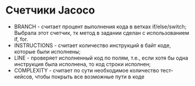 # Cчетчики Jacoco

* BRANCH - считает процент выполнения кода в ветках if/else/switch; Выбрала этот счетчик, тк метод в задании сделан с использованием if, for.
* INSTRUCTIONS - считает количество инструкций в байт коде, которые были исполнены;
* LINE - проверяет исполненный код по полям, т.е., если хотя бы одна инструкция была исполнена, то код строки исполнен;
* COMPLEXITY - считает по сути необходимое количество тест-кейсов, чтобы покрыть все возможные пути в коде
